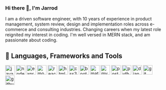 ### Hi there 👋, I'm Jarrod

I am a driven software engineer, with 10 years of experience in product management, system review, design and implementation roles across e-commerce and consulting industries. Changing careers when my latest role reignited my interest in coding. I'm well versed in MERN stack, and am passionate about coding.

## 📱 Languages, Frameworks and Tools
<p>
  <img src="https://cdn.jsdelivr.net/gh/devicons/devicon/icons/javascript/javascript-original.svg" alt="javascript" width="30" height="30" />
  <img src="https://cdn.jsdelivr.net/gh/devicons/devicon/icons/nodejs/nodejs-original.svg" alt="nodejs" width="30" height="30" />
  <img src="https://cdn.jsdelivr.net/gh/devicons/devicon/icons/express/express-original.svg" alt="expressjs" width="30" height="30" />
  <img src="https://cdn.jsdelivr.net/gh/devicons/devicon/icons/mongodb/mongodb-original.svg" alt="mongodb" width="30" height="30" />
  <img src="https://cdn.jsdelivr.net/gh/devicons/devicon/icons/react/react-original.svg" alt="react" width="30" height="30" />
  <img src="https://cdn.jsdelivr.net/gh/devicons/devicon/icons/html5/html5-original.svg" alt="html5" width="30" height="30" />
  <img src="https://cdn.jsdelivr.net/gh/devicons/devicon/icons/css3/css3-original.svg" alt="css3" width="30" height="30" />
  <img src="https://cdn.jsdelivr.net/gh/devicons/devicon/icons/bootstrap/bootstrap-original.svg" alt="bootstrap" width="30" height="30" />
  <img src="https://cdn.jsdelivr.net/gh/devicons/devicon/icons/materialui/materialui-original.svg" alt="materialui" width="30" height="30" />
  <img src="https://cdn.jsdelivr.net/gh/devicons/devicon/icons/mysql/mysql-original.svg" alt="mysql" width="30" height="30" />
  <img src="https://cdn.jsdelivr.net/gh/devicons/devicon/icons/postgresql/postgresql-original.svg" alt="postgresql" width="30" height="30" />
  <img src="https://cdn.jsdelivr.net/gh/devicons/devicon/icons/python/python-original.svg" alt="python" width="30" height="30" />
  <img src="https://cdn.jsdelivr.net/gh/devicons/devicon/icons/django/django-plain.svg" alt="django" width="30" height="30" />
  <img src="https://cdn.jsdelivr.net/gh/devicons/devicon/icons/git/git-original.svg" alt="git" width="30" height="30" />
  <img src="https://cdn.jsdelivr.net/gh/devicons/devicon/icons/github/github-original.svg" alt="github" width="30" height="30" />
</p>

<!--
**jgoh88/jgoh88** is a ✨ _special_ ✨ repository because its `README.md` (this file) appears on your GitHub profile.

Here are some ideas to get you started:

- 🔭 I’m currently working on ...
- 🌱 I’m currently learning ...
- 👯 I’m looking to collaborate on ...
- 🤔 I’m looking for help with ...
- 💬 Ask me about ...
- 📫 How to reach me: ...
- 😄 Pronouns: ...
- ⚡ Fun fact: ...
-->
